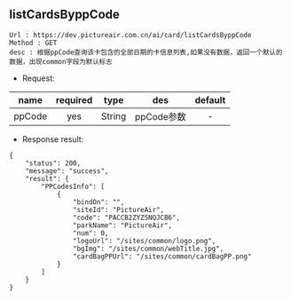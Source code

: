 

listCardsByppCode
---

```
Url : https://dev.pictureair.com.cn/ai/card/listCardsByppCode
Method : GET 
desc : 根据ppCode查询该卡包含的全部日期的卡信息列表,如果没有数据，返回一个默认的数据，出现common字段为默认标志
```

* Request:

|name|required|type|des|default|
| ------------- |:-------------:|:-------------:|:---------------------------------------:|:-------------:|
| ppCode | yes | String | ppCode参数 | - |

* Response result:
```
{
    "status": 200,
    "message": "success",
    "result": {
        "PPCodesInfo": [
            {
                "bindOn": "",
                "siteId": "PictureAir",
                "code": "PACCB2ZYZSNQJCB6",
                "parkName": "PictureAir",
                "num": 0,
                "logoUrl": "/sites/common/logo.png",
                "bgImg": "/sites/common/webTitle.jpg",
                "cardBagPPUrl": "/sites/common/cardBagPP.png"
            }
        ]
    }
}
```
